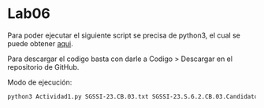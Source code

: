 # Lab06

Para poder ejecutar el siguiente script se precisa de python3, el cual se puede obtener [aqui](https://www.python.org/downloads/).

Para descargar el codigo basta con darle a Codigo > Descargar en el repositorio de GitHub.

Modo de ejecución:

```bash
python3 Actividad1.py SGSSI-23.CB.03.txt SGSSI-23.S.6.2.CB.03.Candidatos
```